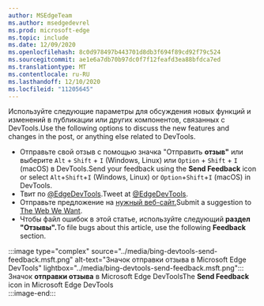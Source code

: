 ```yaml
---
author: MSEdgeTeam
ms.author: msedgedevrel
ms.prod: microsoft-edge
ms.topic: include
ms.date: 12/09/2020
ms.openlocfilehash: 8c0d978497b443701d8db3f694f89cd92f79c524
ms.sourcegitcommit: ae1e6a7db70b97dc0f7f12feafd3ea88bfdca7ed
ms.translationtype: MT
ms.contentlocale: ru-RU
ms.lasthandoff: 12/10/2020
ms.locfileid: "11205645"
---
```

<span data-ttu-id="87ba5-101">Используйте следующие параметры для обсуждения новых функций и изменений в публикации или других компонентов, связанных с DevTools.</span><span class="sxs-lookup"><span data-stu-id="87ba5-101">Use the following options to discuss the new features and changes in the post, or anything else related to DevTools.</span></span>  

*   <span data-ttu-id="87ba5-102">Отправьте свой отзыв с помощью значка "Отправить **отзыв"** или выберите `Alt` + `Shift` + `I` \(Windows, Linux\) или `Option` + `Shift` + `I` \(macOS\) в DevTools.</span><span class="sxs-lookup"><span data-stu-id="87ba5-102">Send your feedback using the **Send Feedback** icon or select `Alt`+`Shift`+`I` \(Windows, Linux\) or `Option`+`Shift`+`I` \(macOS\) in DevTools.</span></span>  
*   <span data-ttu-id="87ba5-103">Твит по [@EdgeDevTools][PostTweetEdgeDevTools].</span><span class="sxs-lookup"><span data-stu-id="87ba5-103">Tweet at [@EdgeDevTools][PostTweetEdgeDevTools].</span></span>  
*   <span data-ttu-id="87ba5-104">Отправьте предложение на [нужный веб-сайт.][TheWebWeWant]</span><span class="sxs-lookup"><span data-stu-id="87ba5-104">Submit a suggestion to [The Web We Want][TheWebWeWant].</span></span>  
*   <span data-ttu-id="87ba5-105">Чтобы файл ошибок в этой статье, используйте следующий **раздел "Отзывы".**</span><span class="sxs-lookup"><span data-stu-id="87ba5-105">To file bugs about this article, use the following **Feedback** section.</span></span>  

:::image type="complex" source="../media/bing-devtools-send-feedback.msft.png" alt-text="Значок отправки отзыва в Microsoft Edge DevTools" lightbox="../media/bing-devtools-send-feedback.msft.png":::
   <span data-ttu-id="87ba5-107">Значок **отправки отзыва** в Microsoft Edge DevTools</span><span class="sxs-lookup"><span data-stu-id="87ba5-107">The **Send Feedback** icon in Microsoft Edge DevTools</span></span>  
:::image-end:::  

<!-- links -->  

[PostTweetEdgeDevTools]: https://twitter.com/intent/tweet?text=@EdgeDevTools "@EdgeDevTools | Публикация твита"  

[EdgeDevToolsTwitterAccount]: https://twitter.com/EdgeDevTools "@EdgeDevTools Twitter"  

[GitHubMicrosoftDocsEdgeDeveloperNewIssue]: https://github.com/MicrosoftDocs/edge-developer/issues/new?title=[DevTools%20Docs%20Feedback] "Новая проблема — MicrosoftDocs/edge-developer — GitHub"  

[TheWebWeWant]: https://webwewant.fyi "Нужный веб-сайт"  
